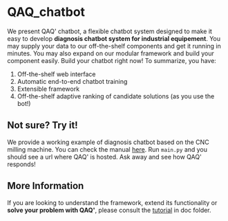 # QAQ_chatbot

We present QAQ' chatbot, a flexible chatbot system designed to make it easy to develop **diagnosis chatbot system for industrial equipement**. You may supply your data to our off-the-shelf components and get it running in minutes. You may also expand on our modular framework and build your component easily. Build your chatbot right now! To summarize, you have:

1. Off-the-shelf web interface
2. Automatic end-to-end chatbot training
3. Extensible framework
4. Off-the-shelf adaptive ranking of candidate solutions (as you use the bot!)

## Not sure? Try it!

We provide a working example of diagnosis chatbot based on the CNC milling machine. You can check the manual [here](cnc_machine_troubleshooting_1.pdf). Run `main.py` and you should see a url where QAQ' is hosted. Ask away and see how QAQ' responds!

## More Information

If you are looking to understand the framework, extend its functionality or **solve your problem with QAQ'**, please consult the [tutorial](doc/tutorial.html) in doc folder.
